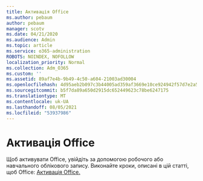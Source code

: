 ```yaml
---
title: Активація Office
ms.author: pebaum
author: pebaum
manager: scotv
ms.date: 04/21/2020
ms.audience: Admin
ms.topic: article
ms.service: o365-administration
ROBOTS: NOINDEX, NOFOLLOW
localization_priority: Normal
ms.collection: Adm_O365
ms.custom: ''
ms.assetid: 89af7e4b-9b49-4c50-a604-21003ad30004
ms.openlocfilehash: 4d95aeb2b097c3b44005ad359af3669e10ce924942f57d7e2a5cd7759128b1f7
ms.sourcegitcommit: b5f7da89a650d2915dc652449623c78be6247175
ms.translationtype: MT
ms.contentlocale: uk-UA
ms.lasthandoff: 08/05/2021
ms.locfileid: "53937986"
---
```

# <a name="activate-office"></a>Активація Office

Щоб активувати Office, увійдіть за допомогою робочого або навчального облікового запису. Виконайте кроки, описані в цій статті, щоб Office: [Активація Office.](https://support.office.com/article/Activate-Office-365-Office-2016-or-Office-2013-1144e0de-e849-496e-8e33-ed6fb1b34202.aspx)
  